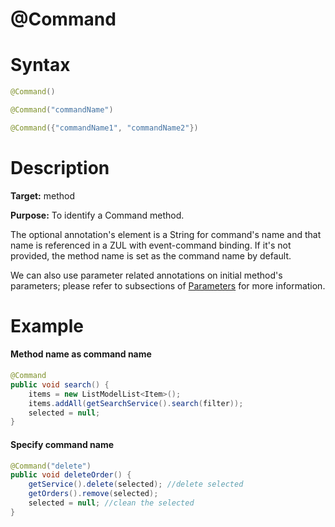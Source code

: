 # @Command

Syntax
======
``` java
@Command()

@Command("commandName")

@Command({"commandName1", "commandName2"})
```

Description
===========
**Target:** method

**Purpose:** To identify a Command method.

The optional annotation's element is a String for command's name and that name is referenced in a ZUL with event-command binding. If it's not provided, the method name is set as the command name by default.

We can also use parameter related annotations on initial method's parameters; please refer to subsections of [ Parameters](./parameters.html) for more information.

Example
=======
#### Method name as command name
``` java
@Command
public void search() {
    items = new ListModelList<Item>();
    items.addAll(getSearchService().search(filter));
    selected = null;
}
```
#### Specify command name
``` java
@Command("delete")
public void deleteOrder() {
    getService().delete(selected); //delete selected
    getOrders().remove(selected);
    selected = null; //clean the selected
}
```
